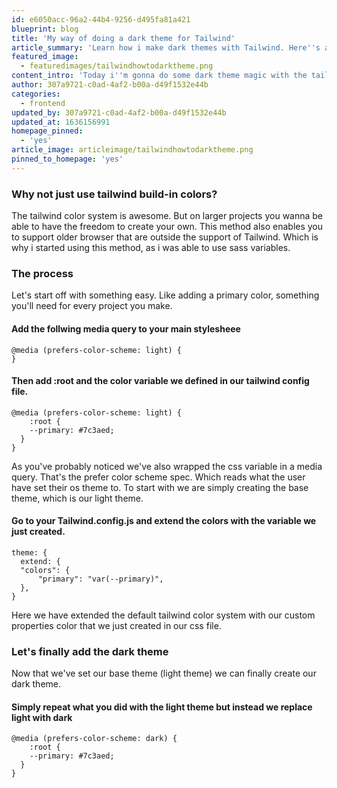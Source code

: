 ```yaml
---
id: e6050acc-96a2-44b4-9256-d495fa81a421
blueprint: blog
title: 'My way of doing a dark theme for Tailwind'
article_summary: 'Learn how i make dark themes with Tailwind. Here''s a hint; the secret sauce is the tailwind config.'
featured_image:
  - featuredimages/tailwindhowtodarktheme.png
content_intro: 'Today i''m gonna do some dark theme magic with the tailwind config, CSS3 Variables and prefers-color-scheme. It would also be able to support a theme toggle, but that''s outside of our scope this time.'
author: 307a9721-c0ad-4af2-b00a-d49f1532e44b
categories:
  - frontend
updated_by: 307a9721-c0ad-4af2-b00a-d49f1532e44b
updated_at: 1636156991
homepage_pinned:
  - 'yes'
article_image: articleimage/tailwindhowtodarktheme.png
pinned_to_homepage: 'yes'
---
```

### Why not just use tailwind build-in colors?
The tailwind color system is awesome. But on larger projects you wanna be able to have the freedom to create your own. This method also enables you to support older browser that are outside the support of Tailwind. Which is why i started using this method, as i was able to use sass variables.

### The process
Let's start off with something easy. Like adding a primary color, something you'll need for every project you make.
#### Add the follwing media query to your main stylesheee
```
@media (prefers-color-scheme: light) { 
}
```
#### Then add :root and the color variable we defined in our tailwind config file. 
```
@media (prefers-color-scheme: light) { 
	:root {
    --primary: #7c3aed;
  } 
}
```
As you've probably noticed we've also wrapped the css variable in a media query. That's the prefer color scheme spec. Which reads what the user have set their os theme to. To start with we are simply creating the base theme, which is our light theme.

#### Go to your Tailwind.config.js and extend the colors with the variable we just created.
```
theme: {
  extend: {
  "colors": {
      "primary": "var(--primary)",
  },
}
```
Here we have extended the default tailwind color system with our custom properties color that we just created in our css file.   

### Let's finally add the dark theme
Now that we've set our base theme (light theme) we can finally create our dark theme.

#### Simply repeat what you did with the light theme but instead we replace light with dark
```
@media (prefers-color-scheme: dark) { 
	:root {
    --primary: #7c3aed;
  } 
}
```